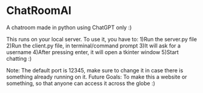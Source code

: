 # ChatRoomAI
A chatroom made in python using ChatGPT only :)

This runs on your local server. To use it, you have to:
1)Run the server.py file
2)Run the client.py file, in terminal/command prompt
3)It will ask for a username
4)After pressing enter, it will open a tkinter window
5)Start chatting :)

Note: The default port is 12345, make sure to change it in case there is something already running on it.
Future Goals: To make this a website or something, so that anyone can access it across the globe :)
